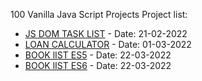 100 Vanilla Java Script Projects 
Project list: 
- [JS DOM TASK LIST](https://muhamadherwan.github.io/js100_projects/01-dom_tasklist/) - Date: 21-02-2022 
- [LOAN CALCULATOR](https://muhamadherwan.github.io/js100_projects/02-loancalculator/) - Date: 01-03-2022
- [BOOK lIST ES5](https://muhamadherwan.github.io/js100_projects/03-booklistes5/) - Date: 22-03-2022
- [BOOK lIST ES6](https://muhamadherwan.github.io/js100_projects/04-booklistes6/) - Date: 22-03-2022
